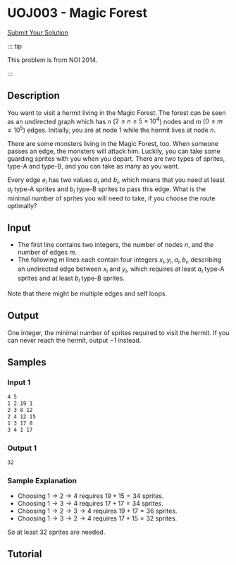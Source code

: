 # UOJ003 - Magic Forest

[Submit Your Solution](http://uoj.ac/problem/3)

::: tip

This problem is from NOI 2014.

:::

## Description

You want to visit a hermit living in the Magic Forest. The forest can be seen as an undirected graph which has $n$ ($2\leq n\leq5\times10^4$) nodes and $m$ ($0\leq m\leq10^5$) edges. Initially, you are at node $1$ while the hermit lives at node $n$.

There are some monsters living in the Magic Forest, too. When someone passes an edge, the monsters will attack him. Luckily, you can take some guarding sprites with you when you depart. There are two types of sprites, type-A and type-B, and you can take as many as you want.

Every edge $e_i$ has two values $a_i$ and $b_i$, which means that you need at least $a_i$ type-A sprites and $b_i$ type-B sprites to pass this edge. What is the minimal number of sprites you will need to take, if you choose the route optimally?

## Input

- The first line contains two integers, the number of nodes $n$, and the number of edges $m$.
- The following $m$ lines each contain four integers $x_i,y_i,a_i,b_i$, describing an undirected edge between $x_i$ and $y_i$, which requires at least $a_i$ type-A sprites and at least $b_i$ type-B sprites.

Note that there might be multiple edges and self loops.

## Output

One integer, the minimal number of sprites required to visit the hermit. If you can never reach the hermit, output $-1$ instead.

## Samples

### Input 1

```txt
4 5
1 2 19 1
2 3 8 12
2 4 12 15
1 3 17 8
3 4 1 17
```

### Output 1

```txt
32
```

### Sample Explanation

- Choosing $1\rightarrow2\rightarrow4$ requires $19+15=34$ sprites.
- Choosing $1\rightarrow3\rightarrow4$ requires $17+17=34$ sprites.
- Choosing $1\rightarrow2\rightarrow3\rightarrow4$ requires $19+17=36$ sprites.
- Choosing $1\rightarrow3\rightarrow2\rightarrow4$ requires $17+15=32$ sprites.

So at least $32$ sprites are needed.

## Tutorial

<Utterances />

